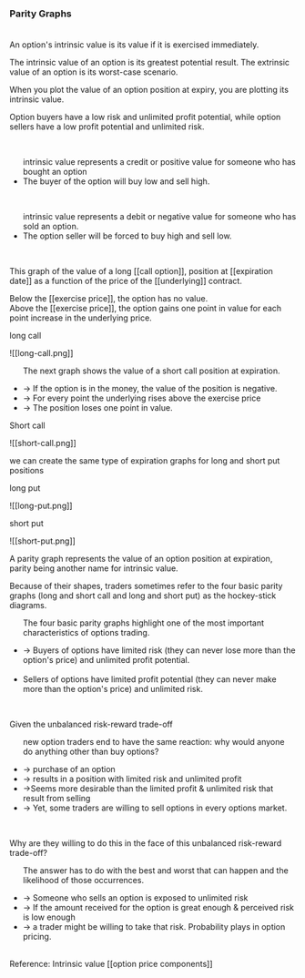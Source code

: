

### Parity Graphs<br><br>
<p>An option's intrinsic value is its value if it is exercised immediately.</p>

<p>The intrinsic value of an option is its greatest potential result. The extrinsic value of an option is its worst-case scenario. </p>
<p>When you plot the value of an option position at expiry, you are plotting its intrinsic value.</p><p>Option buyers have a low risk and unlimited profit potential, while option sellers have a low profit potential and unlimited risk.</p><br>
<ul>  
intrinsic value represents a credit or positive value for someone who has bought an option
<li>The buyer of the option will buy low and sell high.</li></ul><br>
<ul>intrinsic value represents a debit or negative value for someone who has sold an option.
<li>The option seller will be forced to buy high and sell low.</li>
</ul><br>

This graph of the value of a long [[call option]], position at [[expiration date]] as a function of the price of the [[underlying]] contract.<br>

Below the [[exercise price]], the option has no value.<br>
Above the [[exercise price]], the option gains one point in value for each point increase in the underlying price.<br>
<p>long call</p>
![[long-call.png]]
<br>
<ul>
The next graph shows the value of a short call position at expiration.<p>
<li>-> If the  option is in the money, the value of the position is negative.</li>
<li>-> For every point the underlying rises above the exercise price</li>
<li>-> The position loses one point in value.</li>
</ul>
<p>Short call</p>
![[short-call.png]]
<br>
<p>we can create the same type of expiration graphs for long and short put  
positions</p>
<p>long put</p>
![[long-put.png]]
<br>
<p>short put</p>
![[short-put.png]]
<br>
<p>A parity graph represents the value of an option position at expiration, parity being another name for intrinsic value.</p>
<p>Because of their shapes, traders sometimes refer to the four basic parity graphs (long and short call and long and short put) as the hockey-stick diagrams.</p>

<ul>
<p>The four basic parity graphs highlight one of the most important characteristics of options trading.</p>
<li>-> Buyers of options have limited risk (they can never lose more than the option's price) and unlimited profit potential.</li><br>
<li>Sellers of options have limited profit potential (they can never make more than the option's price) and unlimited risk.</li></ul><br>
<p>Given the unbalanced risk-reward trade-off</p>

<ul>
<p>new option traders end to have the same reaction: why would anyone do anything other than buy options?</p>

<li>-> purchase of an option</li>
<li>-> results in a position with limited risk and unlimited profit</li>
<li>->Seems more desirable than the limited profit & unlimited risk that result from selling</li>
<li>-> Yet, some traders are willing to sell options in every options market.</li>
</ul><br>

<p>Why are they willing to do this in the face of this unbalanced risk-reward trade-off?</p>

<ul><p>The answer has to do with the best and worst that can happen and the likelihood of those occurrences.</p>

<li>-> Someone who sells an option is exposed to unlimited risk</li>
<li>-> If the amount received for the option is great enough & perceived risk is low enough</li>
<li>-> a trader might be willing to take that risk. Probability plays in option pricing.</li></ul>

<br> 
Reference: Intrinsic value [[option price components]] 